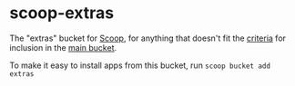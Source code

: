scoop-extras
============

The "extras" bucket for [Scoop](http://scoop.sh), for anything that doesn't fit the [criteria](https://github.com/lukesampson/scoop/wiki/Criteria-for-including-apps-in-the-main-bucket) for inclusion in the [main bucket](https://github.com/lukesampson/scoop/tree/master/bucket).

To make it easy to install apps from this bucket, run
    `scoop bucket add extras`

